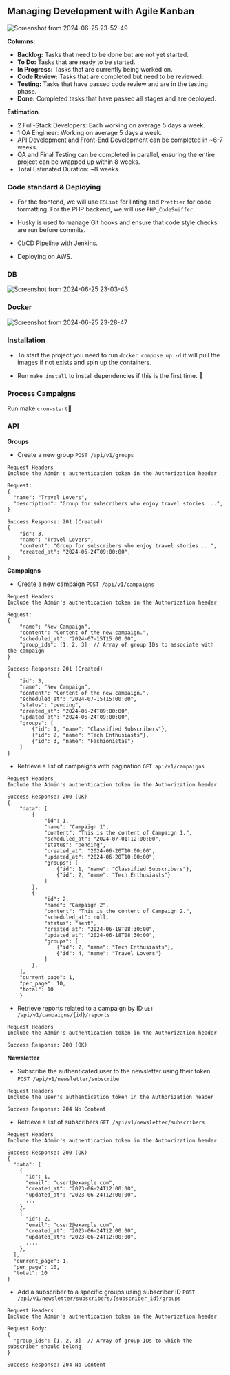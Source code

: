 ## Managing Development with Agile Kanban

![Screenshot from 2024-06-25 23-52-49](https://github.com/OmarMakled/laravel-newletter/assets/3720473/bbc6c7f5-35cb-4c78-8f74-c06e86f5b0e1)

**Columns:**
   - **Backlog:** Tasks that need to be done but are not yet started.
   - **To Do:** Tasks that are ready to be started.
   - **In Progress:** Tasks that are currently being worked on.
   - **Code Review:** Tasks that are completed but need to be reviewed.
   - **Testing:** Tasks that have passed code review and are in the testing phase.
   - **Done:** Completed tasks that have passed all stages and are deployed.


**Estimation**

- 2 Full-Stack Developers: Each working on average 5 days a week.
- 1 QA Engineer: Working on average 5 days a week.
- API Development and Front-End Development can be completed in ~6-7 weeks.
- QA and Final Testing can be completed in parallel, ensuring the entire project can be wrapped up within 8 weeks.
- Total Estimated Duration: ~8 weeks

### Code standard & Deploying

- For the frontend, we will use `ESLint` for linting and `Prettier` for code formatting. For the PHP backend, we will use `PHP_CodeSniffer`.

- Husky is used to manage Git hooks and ensure that code style checks are run before commits.

- CI/CD Pipeline with Jenkins.

- Deploying on AWS.

### DB

![Screenshot from 2024-06-25 23-03-43](https://github.com/OmarMakled/laravel-newletter/assets/3720473/8b797455-19f1-4724-93a7-36fc7650b942)

### Docker

![Screenshot from 2024-06-25 23-28-47](https://github.com/OmarMakled/laravel-newletter/assets/3720473/a200a864-c35b-4a1a-9935-a2c4295b16b8)

### Installation

- To start the project you need to run `docker compose up -d` it will pull the images if not exists and spin up the containers.

- Run `make install` to install dependencies if this is the first time.
 🎯

### Process Campaigns

Run make `cron-start`🎯

### API

**Groups**

- Create a new group `POST /api/v1/groups`

```
Request Headers
Include the Admin's authentication token in the Authorization header

Request:
{
  "name": "Travel Lovers",
  "description": "Group for subscribers who enjoy travel stories ...",
}
```

```
Success Response: 201 (Created)
{
	"id": 3,
	"name": "Travel Lovers",
	"content": "Group for subscribers who enjoy travel stories ...",
	"created_at": "2024-06-24T09:00:00",
}
```

**Campaigns**

- Create a new campaign `POST /api/v1/campaigns`

```
Request Headers
Include the Admin's authentication token in the Authorization header

Request:
{
	"name": "New Campaign",
	"content": "Content of the new campaign.",
	"scheduled_at": "2024-07-15T15:00:00",
	"group_ids": [1, 2, 3]  // Array of group IDs to associate with the campaign
}
```

```
Success Response: 201 (Created)
{
	"id": 3,
	"name": "New Campaign",
	"content": "Content of the new campaign.",
	"scheduled_at": "2024-07-15T15:00:00",
	"status": "pending",
	"created_at": "2024-06-24T09:00:00",
	"updated_at": "2024-06-24T09:00:00",
	"groups": [
		{"id": 1, "name": "Classified Subscribers"},
		{"id": 2, "name": "Tech Enthusiasts"},
		{"id": 3, "name": "Fashionistas"}
	]
}
```

- Retrieve a list of campaigns with pagination `GET api/v1/campaigns`

```
Request Headers
Include the Admin's authentication token in the Authorization header
```

```
Success Response: 200 (OK)
{
	"data": [
		{
			"id": 1,
			"name": "Campaign 1",
			"content": "This is the content of Campaign 1.",
			"scheduled_at": "2024-07-01T12:00:00",
			"status": "pending",
			"created_at": "2024-06-20T10:00:00",
			"updated_at": "2024-06-20T10:00:00",
			"groups": [
				{"id": 1, "name": "Classified Subscribers"},
				{"id": 2, "name": "Tech Enthusiasts"}
			]
		},
		{
			"id": 2,
			"name": "Campaign 2",
			"content": "This is the content of Campaign 2.",
			"scheduled_at": null,
			"status": "sent",
			"created_at": "2024-06-18T08:30:00",
			"updated_at": "2024-06-18T08:30:00",
			"groups": [
				{"id": 2, "name": "Tech Enthusiasts"},
				{"id": 4, "name": "Travel Lovers"}
			]
		},
	],
	"current_page": 1,
	"per_page": 10,
	"total": 10
	}
```


- Retrieve reports related to a campaign by ID `GET /api/v1/campaigns/{id}/reports`

```
Request Headers
Include the Admin's authentication token in the Authorization header
```

```
Success Response: 200 (OK)
```

**Newsletter**

- Subscribe the authenticated user to the newsletter using their token `POST /api/v1/newsletter/subscribe`

```
Request Headers
Include the user's authentication token in the Authorization header
```

```
Success Response: 204 No Content
```

- Retrieve a list of subscribers `GET /api/v1/newsletter/subscribers`

```
Request Headers
Include the Admin's authentication token in the Authorization header
```

```
Success Response: 200 (OK)
{
  "data": [
    {
      "id": 1,
      "email": "user1@example.com",
      "created_at": "2023-06-24T12:00:00",
      "updated_at": "2023-06-24T12:00:00",
      ...
    },
    {
      "id": 2,
      "email": "user2@example.com",
      "created_at": "2023-06-24T12:00:00",
      "updated_at": "2023-06-24T12:00:00",
      ....
    },
  ],
  "current_page": 1,
  "per_page": 10,
  "total": 10
}
```

- Add a subscriber to a specific groups using subscriber ID `POST /api/v1/newsletter/subscribers/{subscriber_id}/groups`

```
Request Headers
Include the Admin's authentication token in the Authorization header

Request Body:
{
  "group_ids": [1, 2, 3]  // Array of group IDs to which the subscriber should belong
}
```

```
Success Response: 204 No Content
```
